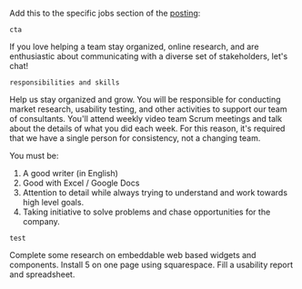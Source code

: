 
Add this to the specific jobs section of the [posting](./POSTING.md):

`cta`

If you love helping a team stay organized, online research, and are enthusiastic about communicating with a diverse set of stakeholders, let's chat!

`responsibilities and skills`

Help us stay organized and grow. You will be responsible for conducting market research, usability testing, and other activities to support our team of consultants. You'll attend weekly video team Scrum meetings and talk about the details of what you did each week. For this reason, it's required that we have a single person for consistency, not a changing team.

You must be:
1. A good writer (in English)
2. Good with Excel / Google Docs
3. Attention to detail while always trying to understand and work towards high level goals.
4. Taking initiative to solve problems and chase opportunities for the company.

`test`

Complete some research on embeddable web based widgets and components. Install 5 on one page using squarespace. Fill a usability report and spreadsheet.
